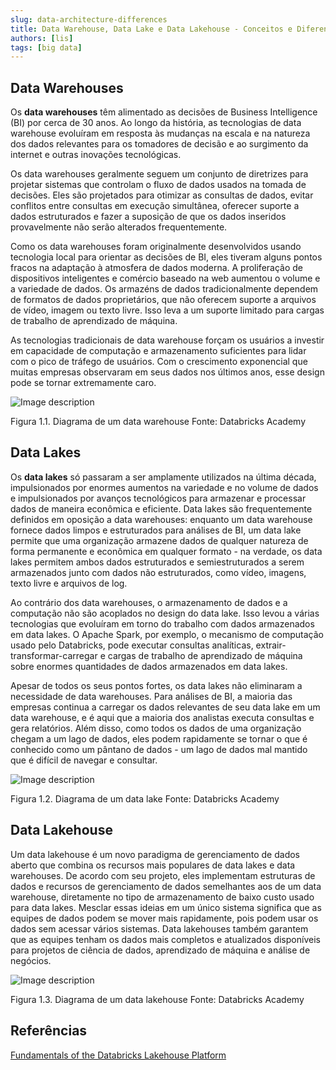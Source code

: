 ```yaml
---
slug: data-architecture-differences
title: Data Warehouse, Data Lake e Data Lakehouse - Conceitos e Diferenças
authors: [lis]
tags: [big data]
---
```


## **Data Warehouses**

Os **data warehouses** têm alimentado as decisões de Business Intelligence (BI) por cerca de 30 anos. Ao longo da história, as tecnologias de data warehouse evoluíram em resposta às mudanças na escala e na natureza dos dados relevantes para os tomadores de decisão e ao surgimento da internet e outras inovações tecnológicas.

<!--truncate-->

Os data warehouses geralmente seguem um conjunto de diretrizes para projetar sistemas que controlam o fluxo de dados usados ​​na tomada de decisões. Eles são projetados para otimizar as consultas de dados, evitar conflitos entre consultas em execução simultânea, oferecer suporte a dados estruturados e fazer a suposição de que os dados inseridos provavelmente não serão alterados frequentemente.

Como os data warehouses foram originalmente desenvolvidos usando tecnologia local para orientar as decisões de BI, eles tiveram alguns pontos fracos na adaptação à atmosfera de dados moderna. A proliferação de dispositivos inteligentes e comércio baseado na web aumentou o volume e a variedade de dados. Os armazéns de dados tradicionalmente dependem de formatos de dados proprietários, que não oferecem suporte a arquivos de vídeo, imagem ou texto livre. Isso leva a um suporte limitado para cargas de trabalho de aprendizado de máquina.

As tecnologias tradicionais de data warehouse forçam os usuários a investir em capacidade de computação e armazenamento suficientes para lidar com o pico de tráfego de usuários. Com o crescimento exponencial que muitas empresas observaram em seus dados nos últimos anos, esse design pode se tornar extremamente caro.



![Image description](https://dev-to-uploads.s3.amazonaws.com/uploads/articles/wrkv9rw6fkvfnaows5qz.jpg)

Figura 1.1. Diagrama de um data warehouse
Fonte: Databricks Academy 

## **Data Lakes**

Os **data lakes** só passaram a ser amplamente utilizados na última década, impulsionados por enormes aumentos na variedade e no volume de dados e impulsionados por avanços tecnológicos para armazenar e processar dados de maneira econômica e eficiente. Data lakes são frequentemente definidos em oposição a data warehouses: enquanto um data warehouse fornece dados limpos e estruturados para análises de BI, um data lake permite que uma organização armazene dados de qualquer natureza de forma permanente e econômica em qualquer formato - na verdade, os data lakes permitem ambos dados estruturados e semiestruturados a serem armazenados junto com dados não estruturados, como vídeo, imagens, texto livre e arquivos de log.

Ao contrário dos data warehouses, o armazenamento de dados e a computação não são acoplados no design do data lake. Isso levou a várias tecnologias que evoluíram em torno do trabalho com dados armazenados em data lakes. O Apache Spark, por exemplo, o mecanismo de computação usado pelo Databricks, pode executar consultas analíticas, extrair-transformar-carregar e cargas de trabalho de aprendizado de máquina sobre enormes quantidades de dados armazenados em data lakes.

Apesar de todos os seus pontos fortes, os data lakes não eliminaram a necessidade de data warehouses. Para análises de BI, a maioria das empresas continua a carregar os dados relevantes de seu data lake em um data warehouse, e é aqui que a maioria dos analistas executa consultas e gera relatórios. Além disso, como todos os dados de uma organização chegam a um lago de dados, eles podem rapidamente se tornar o que é conhecido como um pântano de dados - um lago de dados mal mantido que é difícil de navegar e consultar.

![Image description](https://dev-to-uploads.s3.amazonaws.com/uploads/articles/n1zwtl54lyya0f6zgo69.jpg)

Figura 1.2. Diagrama de um data lake
Fonte: Databricks Academy 

## Data Lakehouse

Um data lakehouse é um novo paradigma de gerenciamento de dados aberto que combina os recursos mais populares de data lakes e data warehouses. De acordo com seu projeto, eles implementam estruturas de dados e recursos de gerenciamento de dados semelhantes aos de um data warehouse, diretamente no tipo de armazenamento de baixo custo usado para data lakes. Mesclar essas ideias em um único sistema significa que as equipes de dados podem se mover mais rapidamente, pois podem usar os dados sem acessar vários sistemas. Data lakehouses também garantem que as equipes tenham os dados mais completos e atualizados disponíveis para projetos de ciência de dados, aprendizado de máquina e análise de negócios.

![Image description](https://dev-to-uploads.s3.amazonaws.com/uploads/articles/o0yxf14bm2pys89rq9pq.png)

Figura 1.3. Diagrama de um data lakehouse
Fonte: Databricks Academy 

## Referências
[Fundamentals of the Databricks Lakehouse Platform](https://academy.databricks.com/elearning/INT-FODBLP-v1-SP)